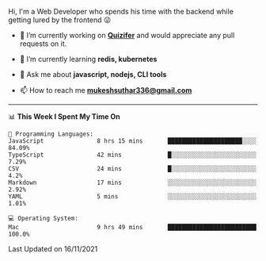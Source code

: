 Hi, I'm a Web Developer who spends his time with the backend while getting lured by the frontend 😜

- 🔭 I’m currently working on **[Quizifer](https://github.com/SutharMukesh/Quizifer/)** and would appreciate any pull requests on it.

- 🌱 I’m currently learning **redis, kubernetes**

- 💬 Ask me about **javascript, nodejs, CLI tools**

- 📫 How to reach me **mukeshsuthar336@gmail.com**

---
<!--START_SECTION:waka-->
📊 **This Week I Spent My Time On** 

```text
💬 Programming Languages: 
JavaScript               8 hrs 15 mins       █████████████████████░░░░   84.09% 
TypeScript               42 mins             █░░░░░░░░░░░░░░░░░░░░░░░░   7.29% 
CSV                      24 mins             █░░░░░░░░░░░░░░░░░░░░░░░░   4.2% 
Markdown                 17 mins             ░░░░░░░░░░░░░░░░░░░░░░░░░   2.92% 
YAML                     5 mins              ░░░░░░░░░░░░░░░░░░░░░░░░░   1.01%

💻 Operating System: 
Mac                      9 hrs 49 mins       █████████████████████████   100.0%

```


 Last Updated on 16/11/2021
<!--END_SECTION:waka-->
